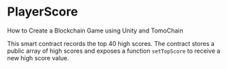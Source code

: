 # PlayerScore
How to Create a Blockchain Game using Unity and TomoChain

This smart contract records the top 40 high scores.
The contract stores a public array of high scores and exposes a function `setTopScore` to receive a new high score value.
